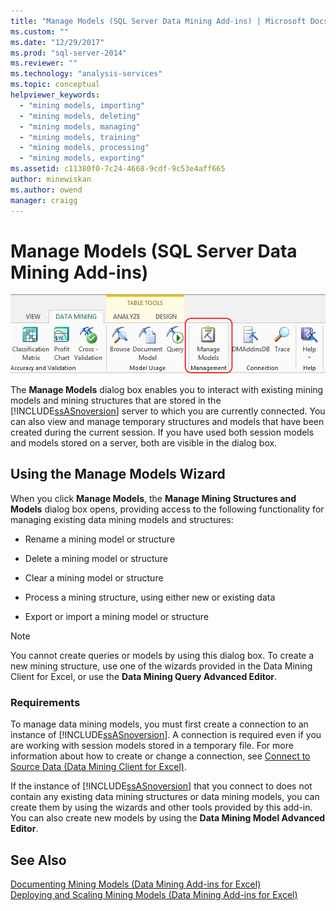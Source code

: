 ```yaml
---
title: "Manage Models (SQL Server Data Mining Add-ins) | Microsoft Docs"
ms.custom: ""
ms.date: "12/29/2017"
ms.prod: "sql-server-2014"
ms.reviewer: ""
ms.technology: "analysis-services"
ms.topic: conceptual
helpviewer_keywords: 
  - "mining models, importing"
  - "mining models, deleting"
  - "mining models, managing"
  - "mining models, training"
  - "mining models, processing"
  - "mining models, exporting"
ms.assetid: c11380f0-7c24-4668-9cdf-9c53e4aff665
author: minewiskan
ms.author: owend
manager: craigg
---
```

# Manage Models (SQL Server Data Mining Add-ins)
  ![Manage Models button, Data Mining ribbon](media/dmc-manage.gif "Manage Models button, Data Mining ribbon")  
  
 The **Manage Models** dialog box enables you to interact with existing mining models and mining structures that are stored in the [!INCLUDE[ssASnoversion](../includes/ssasnoversion-md.md)] server to which you are currently connected. You can also view and manage temporary structures and models that have been created during the current session. If you have used both session models and models stored on a server, both are visible in the dialog box.  
  
## Using the Manage Models Wizard  
 When you click **Manage Models**, the **Manage Mining Structures and Models** dialog box opens, providing access to the following functionality for managing existing data mining models and structures:  
  
-   Rename a mining model or structure  
  
-   Delete a mining model or structure  
  
-   Clear a mining model or structure  
  
-   Process a mining structure, using either new or existing data  
  
-   Export or import a mining model or structure  
  
> [!NOTE]  
>  You cannot create queries or models by using this dialog box. To create a new mining structure, use one of the wizards provided in the Data Mining Client for Excel, or use the **Data Mining Query Advanced Editor**.  
  
### Requirements  
 To manage data mining models, you must first create a connection to an instance of [!INCLUDE[ssASnoversion](../includes/ssasnoversion-md.md)]. A connection is required even if you are working with session models stored in a temporary file. For more information about how to create or change a connection, see [Connect to Source Data &#40;Data Mining Client for Excel&#41;](connect-to-source-data-data-mining-client-for-excel.md).  
  
 If the instance of [!INCLUDE[ssASnoversion](../includes/ssasnoversion-md.md)] that you connect to does not contain any existing data mining structures or data mining models, you can create them by using the wizards and other tools provided by this add-in. You can also create new models by using the **Data Mining Model Advanced Editor**.  
  
## See Also  
 [Documenting Mining Models &#40;Data Mining Add-ins for Excel&#41;](documenting-mining-models-data-mining-add-ins-for-excel.md)   
 [Deploying and Scaling Mining Models &#40;Data Mining Add-ins for Excel&#41;](deploying-and-scaling-mining-models-data-mining-add-ins-for-excel.md)   

  

